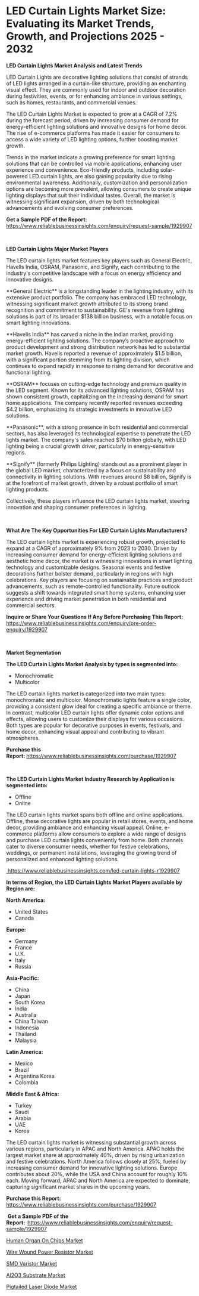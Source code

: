 <p><h1>LED Curtain Lights Market Size: Evaluating its Market Trends, Growth, and Projections 2025 - 2032</h1></p><p><strong>LED Curtain Lights Market Analysis and Latest Trends</strong></p>
<p><p>LED Curtain Lights are decorative lighting solutions that consist of strands of LED lights arranged in a curtain-like structure, providing an enchanting visual effect. They are commonly used for indoor and outdoor decoration during festivities, events, or for enhancing ambiance in various settings, such as homes, restaurants, and commercial venues.</p><p>The LED Curtain Lights Market is expected to grow at a CAGR of 7.2% during the forecast period, driven by increasing consumer demand for energy-efficient lighting solutions and innovative designs for home décor. The rise of e-commerce platforms has made it easier for consumers to access a wide variety of LED lighting options, further boosting market growth. </p><p>Trends in the market indicate a growing preference for smart lighting solutions that can be controlled via mobile applications, enhancing user experience and convenience. Eco-friendly products, including solar-powered LED curtain lights, are also gaining popularity due to rising environmental awareness. Additionally, customization and personalization options are becoming more prevalent, allowing consumers to create unique lighting displays that suit their individual tastes. Overall, the market is witnessing significant expansion, driven by both technological advancements and evolving consumer preferences.</p></p>
<p><strong>Get a Sample PDF of the Report:&nbsp;</strong> <a href="https://www.reliablebusinessinsights.com/enquiry/request-sample/1929907?utm_campaign=1873&utm_medium=2&utm_source=Github&utm_content=ia&utm_term=06042025&utm_id=led-curtain-lights">https://www.reliablebusinessinsights.com/enquiry/request-sample/1929907</a></p>
<p>&nbsp;</p>
<p><strong>LED Curtain Lights Major Market Players</strong></p>
<p><p>The LED curtain lights market features key players such as General Electric, Havells India, OSRAM, Panasonic, and Signify, each contributing to the industry's competitive landscape with a focus on energy efficiency and innovative designs.</p><p>**General Electric** is a longstanding leader in the lighting industry, with its extensive product portfolio. The company has embraced LED technology, witnessing significant market growth attributed to its strong brand recognition and commitment to sustainability. GE's revenue from lighting solutions is part of its broader $138 billion business, with a notable focus on smart lighting innovations.</p><p>**Havells India** has carved a niche in the Indian market, providing energy-efficient lighting solutions. The company’s proactive approach to product development and strong distribution network has led to substantial market growth. Havells reported a revenue of approximately $1.5 billion, with a significant portion stemming from its lighting division, which continues to expand rapidly in response to rising demand for decorative and functional lighting.</p><p>**OSRAM** focuses on cutting-edge technology and premium quality in the LED segment. Known for its advanced lighting solutions, OSRAM has shown consistent growth, capitalizing on the increasing demand for smart home applications. The company recently reported revenues exceeding $4.2 billion, emphasizing its strategic investments in innovative LED solutions.</p><p>**Panasonic**, with a strong presence in both residential and commercial sectors, has also leveraged its technological expertise to penetrate the LED lights market. The company's sales reached $70 billion globally, with LED lighting being a crucial growth driver, particularly in energy-sensitive regions.</p><p>**Signify** (formerly Philips Lighting) stands out as a prominent player in the global LED market, characterized by a focus on sustainability and connectivity in lighting solutions. With revenues around $8 billion, Signify is at the forefront of market growth, driven by a robust portfolio of smart lighting products.</p><p>Collectively, these players influence the LED curtain lights market, steering innovation and shaping consumer preferences in lighting.</p></p>
<p>&nbsp;</p>
<p><strong>What Are The Key Opportunities For LED Curtain Lights Manufacturers?</strong></p>
<p><p>The LED curtain lights market is experiencing robust growth, projected to expand at a CAGR of approximately 9% from 2023 to 2030. Driven by increasing consumer demand for energy-efficient lighting solutions and aesthetic home decor, the market is witnessing innovations in smart lighting technology and customizable designs. Seasonal events and festive decorations further bolster demand, particularly in regions with high celebrations. Key players are focusing on sustainable practices and product advancements, such as remote-controlled functionality. Future outlook suggests a shift towards integrated smart home systems, enhancing user experience and driving market penetration in both residential and commercial sectors.</p></p>
<p><strong>Inquire or Share Your Questions If Any Before Purchasing This Report:</strong> <a href="https://www.reliablebusinessinsights.com/enquiry/pre-order-enquiry/1929907?utm_campaign=1873&utm_medium=2&utm_source=Github&utm_content=ia&utm_term=06042025&utm_id=led-curtain-lights">https://www.reliablebusinessinsights.com/enquiry/pre-order-enquiry/1929907</a></p>
<p>&nbsp;</p>
<p><strong>Market Segmentation</strong></p>
<p><strong>The LED Curtain Lights Market Analysis by types is segmented into:</strong></p>
<p><ul><li>Monochromatic</li><li>Multicolor</li></ul></p>
<p><p>The LED curtain lights market is categorized into two main types: monochromatic and multicolor. Monochromatic lights feature a single color, providing a consistent glow ideal for creating a specific ambiance or theme. In contrast, multicolor LED curtain lights offer dynamic color options and effects, allowing users to customize their displays for various occasions. Both types are popular for decorative purposes in events, festivals, and home decor, enhancing visual appeal and contributing to vibrant atmospheres.</p></p>
<p><strong>Purchase this Report:&nbsp;</strong><a href="https://www.reliablebusinessinsights.com/purchase/1929907?utm_campaign=1873&utm_medium=2&utm_source=Github&utm_content=ia&utm_term=06042025&utm_id=led-curtain-lights">https://www.reliablebusinessinsights.com/purchase/1929907</a></p>
<p>&nbsp;</p>
<p><strong>The LED Curtain Lights Market Industry Research by Application is segmented into:</strong></p>
<p><ul><li>Offline</li><li>Online</li></ul></p>
<p><p>The LED curtain lights market spans both offline and online applications. Offline, these decorative lights are popular in retail stores, events, and home decor, providing ambiance and enhancing visual appeal. Online, e-commerce platforms allow consumers to explore a wide range of designs and purchase LED curtain lights conveniently from home. Both channels cater to diverse consumer needs, whether for festive celebrations, weddings, or permanent installations, leveraging the growing trend of personalized and enhanced lighting solutions.</p></p>
<p><a href="https://www.reliablebusinessinsights.com/led-curtain-lights-r1929907?utm_campaign=1873&utm_medium=2&utm_source=Github&utm_content=ia&utm_term=06042025&utm_id=led-curtain-lights">&nbsp;https://www.reliablebusinessinsights.com/led-curtain-lights-r1929907</a></p>
<p><strong>In terms of Region, the LED Curtain Lights Market Players available by Region are:</strong></p>
<p>
    <p> <strong> North America: </strong>
        <ul>
            <li>United States</li>
            <li>Canada</li>
        </ul>
        </p> 
    <p> <strong> Europe: </strong>
        <ul>
            <li>Germany</li>
            <li>France</li>
            <li>U.K.</li>
            <li>Italy</li>
            <li>Russia</li>
        </ul>
        </p> 
    <p> <strong> Asia-Pacific: </strong>
        <ul>
            <li>China</li>
            <li>Japan</li>
            <li>South Korea</li>
            <li>India</li>
            <li>Australia</li>
            <li>China Taiwan</li>
            <li>Indonesia</li>
            <li>Thailand</li>
            <li>Malaysia</li>
        </ul>
        </p> 
    <p> <strong> Latin America: </strong>
        <ul>
            <li>Mexico</li>
            <li>Brazil</li>
            <li>Argentina Korea</li>
            <li>Colombia</li>
        </ul>
        </p> 
    <p> <strong> Middle East & Africa: </strong>
        <ul>
            <li>Turkey</li>
            <li>Saudi</li>
            <li>Arabia</li>
            <li>UAE</li>
            <li>Korea</li>
        </ul>
    </p>
    </p>
<p><p>The LED curtain lights market is witnessing substantial growth across various regions, particularly in APAC and North America. APAC holds the largest market share at approximately 40%, driven by rising urbanization and festive celebrations. North America follows closely at 25%, fueled by increasing consumer demand for innovative lighting solutions. Europe contributes about 20%, while the USA and China account for roughly 10% each. Moving forward, APAC and North America are expected to dominate, capturing significant market shares in the upcoming years.</p></p>
<p><strong>Purchase this Report: </strong><a href="https://www.reliablebusinessinsights.com/purchase/1929907?utm_campaign=1873&utm_medium=2&utm_source=Github&utm_content=ia&utm_term=06042025&utm_id=led-curtain-lights">https://www.reliablebusinessinsights.com/purchase/1929907</a></p>
<p>&nbsp;<strong>Get a Sample PDF of the Report:&nbsp;&nbsp;</strong><a href="https://www.reliablebusinessinsights.com/enquiry/request-sample/1929907?utm_campaign=1873&utm_medium=2&utm_source=Github&utm_content=ia&utm_term=06042025&utm_id=led-curtain-lights">https://www.reliablebusinessinsights.com/enquiry/request-sample/1929907</a></p>
<p><strong></strong></p>
<p><p><a href="https://github.com/roceljiabur/Market-Research-Report-List-1/blob/main/human-organ-on-chips-market.md?utm_campaign=1873&utm_medium=2&utm_source=Github&utm_content=ia&utm_term=06042025&utm_id=led-curtain-lights">Human Organ On Chips Market</a></p><p><a href="https://github.com/safurdorthu8/Market-Research-Report-List-1/blob/main/wire-wound-power-resistor-market.md?utm_campaign=1873&utm_medium=2&utm_source=Github&utm_content=ia&utm_term=06042025&utm_id=led-curtain-lights">Wire Wound Power Resistor Market</a></p><p><a href="https://github.com/bettysbozer/Market-Research-Report-List-1/blob/main/smd-varistor-market.md?utm_campaign=1873&utm_medium=2&utm_source=Github&utm_content=ia&utm_term=06042025&utm_id=led-curtain-lights">SMD Varistor Market</a></p><p><a href="https://github.com/yosenadhler/Market-Research-Report-List-1/blob/main/al2o3-substrate-market.md?utm_campaign=1873&utm_medium=2&utm_source=Github&utm_content=ia&utm_term=06042025&utm_id=led-curtain-lights">Al2O3 Substrate Market</a></p><p><a href="https://github.com/achilekirwan/Market-Research-Report-List-1/blob/main/pigtailed-laser-diode-market.md?utm_campaign=1873&utm_medium=2&utm_source=Github&utm_content=ia&utm_term=06042025&utm_id=led-curtain-lights">Pigtailed Laser Diode Market</a></p></p>